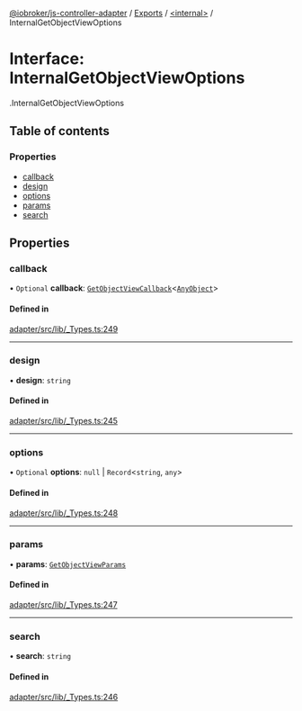 [@iobroker/js-controller-adapter](../README.md) / [Exports](../modules.md) / [<internal\>](../modules/internal_.md) / InternalGetObjectViewOptions

# Interface: InternalGetObjectViewOptions

[<internal>](../modules/internal_.md).InternalGetObjectViewOptions

## Table of contents

### Properties

- [callback](internal_.InternalGetObjectViewOptions.md#callback)
- [design](internal_.InternalGetObjectViewOptions.md#design)
- [options](internal_.InternalGetObjectViewOptions.md#options)
- [params](internal_.InternalGetObjectViewOptions.md#params)
- [search](internal_.InternalGetObjectViewOptions.md#search)

## Properties

### callback

• `Optional` **callback**: [`GetObjectViewCallback`](../modules/internal_.md#getobjectviewcallback)<[`AnyObject`](../modules/internal_.md#anyobject)\>

#### Defined in

[adapter/src/lib/_Types.ts:249](https://github.com/ioBroker/ioBroker.js-controller/blob/33bf0c0e/packages/adapter/src/lib/_Types.ts#L249)

___

### design

• **design**: `string`

#### Defined in

[adapter/src/lib/_Types.ts:245](https://github.com/ioBroker/ioBroker.js-controller/blob/33bf0c0e/packages/adapter/src/lib/_Types.ts#L245)

___

### options

• `Optional` **options**: ``null`` \| `Record`<`string`, `any`\>

#### Defined in

[adapter/src/lib/_Types.ts:248](https://github.com/ioBroker/ioBroker.js-controller/blob/33bf0c0e/packages/adapter/src/lib/_Types.ts#L248)

___

### params

• **params**: [`GetObjectViewParams`](internal_.GetObjectViewParams.md)

#### Defined in

[adapter/src/lib/_Types.ts:247](https://github.com/ioBroker/ioBroker.js-controller/blob/33bf0c0e/packages/adapter/src/lib/_Types.ts#L247)

___

### search

• **search**: `string`

#### Defined in

[adapter/src/lib/_Types.ts:246](https://github.com/ioBroker/ioBroker.js-controller/blob/33bf0c0e/packages/adapter/src/lib/_Types.ts#L246)
